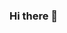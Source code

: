 ### Hi there 👋

<!--
**allanjoroge/allanjoroge** is a ✨ _special_ ✨ repository because its `README.md` (this file) appears on your GitHub profile.

Here are some ideas to get you started:

- 👋🏾 Hi, I'm @allanjoroge
- 🔭 I’m currently working with Java and JavaScript...
- 🌱 I’m currently learning JavaScript...
- 👯 I’m looking to collaborate on ...
- 🤔 I’m looking for help with ...
- 💬 Ask me about ...
- 📫 How to reach me @njorogeal14n@gmail.com
- 😄 Pronouns: He/Him
- ⚡ Fun fact: I speak three languages ...
-->

